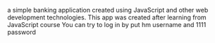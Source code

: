 a simple banking application created using JavaScript and other web
development technologies. 
This app was created after learning from JavaScript course 
You can try to log in by put hm username and 1111 password
